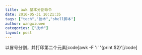```yaml
---
title: awk 基本分割命令
date: 2016-05-31 10:21:35
tags: ["tech","技术","shell脚本"]
author: wangxiuwen
categories: ["技术"]
layout: post
---
```


以冒号分割，并打印第二个元素[code]awk -F ':' '{print $2}'[/code]